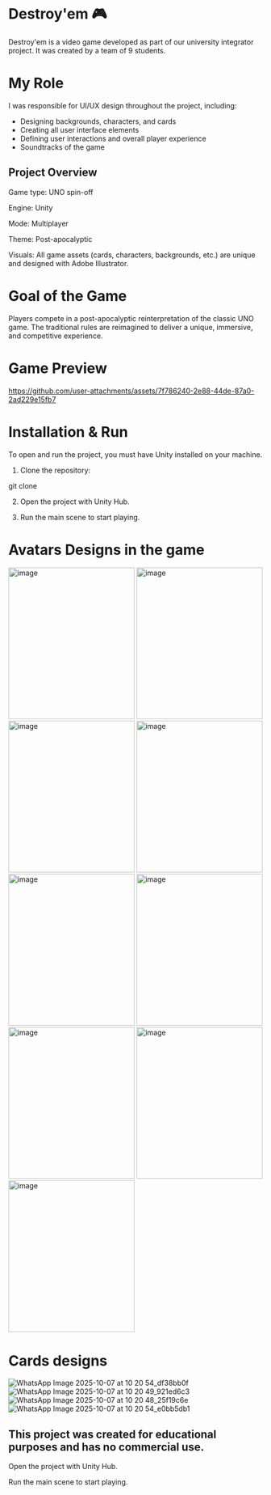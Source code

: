 # Destroy'em 🎮

Destroy'em is a video game developed as part of our university integrator project.
It was created by a team of 9 students.


# My Role

I was responsible for UI/UX design throughout the project, including:

- Designing backgrounds, characters, and cards
- Creating all user interface elements
- Defining user interactions and overall player experience
- Soundtracks of the game

## Project Overview
Game type: UNO spin-off

Engine: Unity

Mode: Multiplayer

Theme: Post-apocalyptic

Visuals: All game assets (cards, characters, backgrounds, etc.) are unique and designed with Adobe Illustrator.

# Goal of the Game

Players compete in a post-apocalyptic reinterpretation of the classic UNO game.
The traditional rules are reimagined to deliver a unique, immersive, and competitive experience.


# Game Preview

https://github.com/user-attachments/assets/7f786240-2e88-44de-87a0-2ad229e15fb7


# Installation & Run

To open and run the project, you must have Unity installed on your machine.

1. Clone the repository:

git clone <project-url>

2. Open the project with Unity Hub.

3. Run the main scene to start playing.


# Avatars Designs in the game 
<img width="250" height="300" alt="image" src="https://github.com/user-attachments/assets/efaef12c-934d-4120-9b16-8209adc60866" />
<img width="250" height="300" alt="image" src="https://github.com/user-attachments/assets/aea973a1-ebb1-4745-896a-374bc4049212" />
<img width="250" height="300" alt="image" src="https://github.com/user-attachments/assets/c2155ffe-de9f-41cd-8730-7d08369975eb" />
<img width="250" height="300" alt="image" src="https://github.com/user-attachments/assets/61034a06-ac99-4db9-904c-63450081ce2e" />
<img width="250" height="300" alt="image" src="https://github.com/user-attachments/assets/00b57067-2425-43b4-a638-3ce7d63d5826" />
<img width="250" height="300" alt="image" src="https://github.com/user-attachments/assets/0c10f101-66d3-4239-8e62-2e7cbc2eb97a" />
<img width="250" height="300" alt="image" src="https://github.com/user-attachments/assets/df623e40-ade3-49b5-a84b-df63e2dd2b3d" />
<img width="250" height="300" alt="image" src="https://github.com/user-attachments/assets/059f11eb-ed0b-4a55-a05a-86ad01012cd6" />
<img width="250" height="300" alt="image" src="https://github.com/user-attachments/assets/edc22f76-d712-4bb0-a35e-53efff9b0c5c" />

# Cards designs 
![WhatsApp Image 2025-10-07 at 10 20 54_df38bb0f](https://github.com/user-attachments/assets/02daadce-3f33-422a-85e6-69820222af6e)
![WhatsApp Image 2025-10-07 at 10 20 49_921ed6c3](https://github.com/user-attachments/assets/4be821d7-6a24-409f-b98b-d1aceaac8b62)
![WhatsApp Image 2025-10-07 at 10 20 48_25f19c6e](https://github.com/user-attachments/assets/87ff3ec1-c675-4342-9b91-9b21bfda29c3)
![WhatsApp Image 2025-10-07 at 10 20 54_e0bb5db1](https://github.com/user-attachments/assets/0a68605f-518d-4f62-bee5-f0a70ade9f2a)










## This project was created for educational purposes and has no commercial use.

Open the project with Unity Hub.

Run the main scene to start playing.
